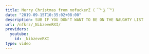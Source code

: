 ```yaml
---
title: Merry Christmas from nofuckerZ ( ͡° ͜ʖ ͡°)
date: "2019-09-15T10:35:02+08:00"
description: SUB IF YOU DON'T WANT TO BE ON THE NAUGHTY LIST
url: /nfkrz/_NibzeveRXI/
providers:
  youtube:
    id: _NibzeveRXI
type: video
---
```

